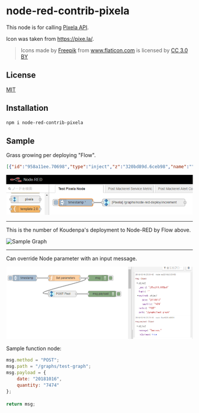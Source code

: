 # node-red-contrib-pixela

This node is for calling [Pixela API](https://pixe.la/).

Icon was taken from https://pixe.la/.

> Icons made by <a href="http://www.freepik.com" title="Freepik">Freepik</a> from <a href="https://www.flaticon.com/" title="Flaticon">www.flaticon.com</a> is licensed by <a href="http://creativecommons.org/licenses/by/3.0/" title="Creative Commons BY 3.0" target="_blank">CC 3.0 BY</a>

## License

[MIT](LICENSE)

## Installation

```sh
npm i node-red-contrib-pixela
```

## Sample

Grass growing per deploying "Flow".

```json
[{"id":"958a11ee.70698","type":"inject","z":"320bd89d.6ceb98","name":"","topic":"","payload":"","payloadType":"date","repeat":"","crontab":"","once":true,"onceDelay":0.1,"x":110,"y":60,"wires":[["31e9654b.236eaa"]]},{"id":"31e9654b.236eaa","type":"pixela","z":"320bd89d.6ceb98","name":"","method":"PUT","path":"/graphs/node-red-deploy/increment","apiclient":"484e28be.3ea4e8","x":390,"y":60,"wires":[[]]},{"id":"484e28be.3ea4e8","type":"pixela-client","z":"","name":"pixela-config"}]
```

![Sample Flow](./docs/images/sample-flow.png)

----

This is the number of Koudenpa's deployment to Node-RED by Flow above.

![Sample Graph](https://pixe.la/v1/users/koudenpa/graphs/node-red-deploy)

----

Can override Node parameter with an input message.

![Sample Flow](./docs/images/override-params.png)

Sample function node:
```javascript
msg.method = "POST";
msg.path = "/graphs/test-graph";
msg.payload = {
    date: "20181016",
    quantity: "7474"
};

return msg;
```
